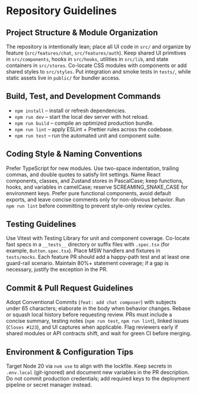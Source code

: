 # Repository Guidelines

## Project Structure & Module Organization
The repository is intentionally lean; place all UI code in `src/` and organize by feature (`src/features/chat`, `src/features/auth`). Keep shared UI primitives in `src/components`, hooks in `src/hooks`, utilities in `src/lib`, and state containers in `src/stores`. Co-locate CSS modules with components or add shared styles to `src/styles`. Put integration and smoke tests in `tests/`, while static assets live in `public/` for bundler access.

## Build, Test, and Development Commands
- `npm install` – install or refresh dependencies.
- `npm run dev` – start the local dev server with hot reload.
- `npm run build` – compile an optimized production bundle.
- `npm run lint` – apply ESLint + Prettier rules across the codebase.
- `npm run test` – run the automated unit and component suite.

## Coding Style & Naming Conventions
Prefer TypeScript for new modules. Use two-space indentation, trailing commas, and double quotes to satisfy lint settings. Name React components, classes, and Zustand stores in PascalCase; keep functions, hooks, and variables in camelCase; reserve SCREAMING_SNAKE_CASE for environment keys. Prefer pure functional components, avoid default exports, and leave concise comments only for non-obvious behavior. Run `npm run lint` before committing to prevent style-only review cycles.

## Testing Guidelines
Use Vitest with Testing Library for unit and component coverage. Co-locate fast specs in a `__tests__` directory or suffix files with `.spec.tsx` (for example, `Button.spec.tsx`). Place MSW handlers and fixtures in `tests/mocks`. Each feature PR should add a happy-path test and at least one guard-rail scenario. Maintain 80%+ statement coverage; if a gap is necessary, justify the exception in the PR.

## Commit & Pull Request Guidelines
Adopt Conventional Commits (`feat: add chat composer`) with subjects under 65 characters; elaborate in the body when behavior changes. Rebase or squash local history before requesting review. PRs must include a concise summary, testing notes (`npm run test`, `npm run lint`), linked issues (`Closes #123`), and UI captures when applicable. Flag reviewers early if shared modules or API contracts shift, and wait for green CI before merging.

## Environment & Configuration Tips
Target Node 20 via `nvm use` to align with the lockfile. Keep secrets in `.env.local` (git-ignored) and document new variables in the PR description. Do not commit production credentials; add required keys to the deployment pipeline or secret manager instead.
